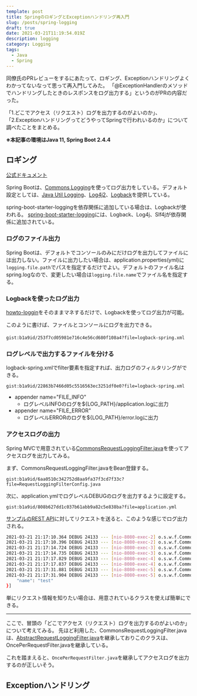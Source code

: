 ```yaml
---
template: post
title: SpringのロギングとExceptionハンドリング再入門
slug: /posts/spring-logging
draft: true
date: 2021-03-21T11:19:54.019Z
description: logging
category: Logging
tags:
  - Java
  - Spring
---
```

同僚氏のPRレビューをするにあたって、ロギング、Exceptionハンドリングよくわかってないなって思って再入門してみた。
「@ExceptionHandlerのメソッドでハンドリングしたときのレスポンスをログ出力する」というのがPRの内容だった。

「1.どこでアクセス（リクエスト）ログを出力するのがよいのか」、「2.ExceptionハンドリングってどうやってSpringで行われいるのか」について調べたことをまとめる。

**※本記事の環境はJava 11, Spring Boot 2.4.4**

## ロギング
[公式ドキュメント](https://docs.spring.io/spring-boot/docs/2.4.4/reference/html/spring-boot-features.html#boot-features-logging)

Spring Bootは、[Commons Logging](https://commons.apache.org/proper/commons-logging/)を使ってログ出力をしている。デフォルト設定としては、[Java Util Logging]()、[Log4j2](https://logging.apache.org/log4j/2.x/)、[Logback](https://logback.qos.ch/)を提供している。

spring-boot-starter-loggingを依存関係に追加している場合は、Logbackが使われる。
[spring-boot-starter-logging](https://github.com/spring-projects/spring-boot/blob/2.4.x/spring-boot-project/spring-boot-starters/spring-boot-starter-logging/build.gradle)には、Logback、Log4j、Slf4jが依存関係に追加されている。

### ログのファイル出力
Spring Bootは、デフォルトでコンソールのみにだけログを出力してファイルには出力しない。ファイルに出力したい場合は、application.properties(yml)に`logging.file.path`でパスを指定するだけでよい。デフォルトのファイル名はspring.logなので、変更したい場合は`logging.file.name`でファイル名を指定する。

### Logbackを使ったログ出力
[howto-loggin](https://docs.spring.io/spring-boot/docs/2.4.4/reference/html/howto.html#howto-logging)をそのままマネするだけで、Logbackを使ってログ出力が可能。

このように書けば、ファイルとコンソールにログを出力できる。

`gist:b1a9id/253f7cd05981e716c4e56cd680f108a4?file=logback-spring.xml`　

### ログレベルで出力するファイルを分ける
logback-spring.xmlでfilter要素を指定すれば、出力ログのフィルタリングができる。

`gist:b1a9id/22863b7466d05c5516563ec3251df0e0?file=logback-spring.xml`

- appender name="FILE_INFO"
  - ログレベルINFOのログを${LOG_PATH}/application.logに出力
- appender name="FILE_ERROR"
  - ログレベルERRORのログを${LOG_PATH}/error.logに出力

### アクセスログの出力
Spring MVCで用意されている[CommonsRequestLoggingFilter.java](https://github.com/spring-projects/spring-framework/blob/master/spring-web/src/main/java/org/springframework/web/filter/CommonsRequestLoggingFilter.java)を使ってアクセスログを出力してみる。

まず、CommonsRequestLoggingFilter.javaをBean登録する。

`gist:b1a9id/6aa0510c342752d8aa9fa37f3cd7f33c?file=RequestLoggingFilterConfig.java`

次に、application.ymlでログレベルDEBUGのログを出力するように設定する。

`gist:b1a9id/808b627dd1c037b61abb9a82c5e838ba?file=application.yml`

[サンプルのREST API](https://github.com/b1a9id/logging-sample/blob/main/src/main/java/com/b1a9idps/loggingsample/controller/SampleController.java)に対してリクエストを送ると、このような感じでログ出力される。

```sh
2021-03-21 21:17:10.364 DEBUG 24133 --- [nio-8080-exec-2] o.s.w.f.CommonsRequestLoggingFilter      : Before request [GET /users]
2021-03-21 21:17:10.396 DEBUG 24133 --- [nio-8080-exec-2] o.s.w.f.CommonsRequestLoggingFilter      : Request data : GET /users]
2021-03-21 21:17:14.724 DEBUG 24133 --- [nio-8080-exec-3] o.s.w.f.CommonsRequestLoggingFilter      : Before request [GET /users/1]
2021-03-21 21:17:14.735 DEBUG 24133 --- [nio-8080-exec-3] o.s.w.f.CommonsRequestLoggingFilter      : Request data : GET /users/1]
2021-03-21 21:17:17.829 DEBUG 24133 --- [nio-8080-exec-4] o.s.w.f.CommonsRequestLoggingFilter      : Before request [GET /users/5]
2021-03-21 21:17:17.837 DEBUG 24133 --- [nio-8080-exec-4] o.s.w.f.CommonsRequestLoggingFilter      : Request data : GET /users/5]
2021-03-21 21:17:31.881 DEBUG 24133 --- [nio-8080-exec-5] o.s.w.f.CommonsRequestLoggingFilter      : Before request [POST /users]
2021-03-21 21:17:31.904 DEBUG 24133 --- [nio-8080-exec-5] o.s.w.f.CommonsRequestLoggingFilter      : Request data : POST /users, payload={
    "name": "test"
}]
```

単にリクエスト情報を知りたい場合は、用意されているクラスを使えば簡単にできる。

---

ここで、冒頭の「どこでアクセス（リクエスト）ログを出力するのがよいのか」について考えてみる。
先ほど利用した、CommonsRequestLoggingFilter.javaは、[AbstractRequestLoggingFilter.java](https://github.com/spring-projects/spring-framework/blob/master/spring-web/src/main/java/org/springframework/web/filter/AbstractRequestLoggingFilter.java)を継承しておりこのクラスは、OncePerRequestFilter.javaを継承している。

これを踏まえると、`OncePerRequestFilter.java`を継承してアクセスログを出力するのが正しいそう。


## Exceptionハンドリング
